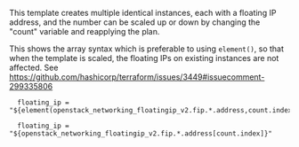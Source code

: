 This template creates multiple identical instances, each with a
floating IP address, and the number can be scaled up or down by
changing the "count" variable and reapplying the plan.

This shows the array syntax which is preferable to using `element()`,
so that when the template is scaled, the floating IPs on existing
instances are not affected. See
https://github.com/hashicorp/terraform/issues/3449#issuecomment-299335806

```
  floating_ip = "${element(openstack_networking_floatingip_v2.fip.*.address,count.index)}"
```
```
  floating_ip = "${openstack_networking_floatingip_v2.fip.*.address[count.index]}"
```

